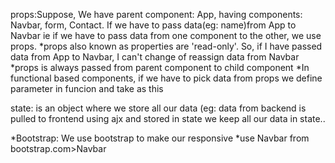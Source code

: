 
props:Suppose, We have parent component: App, having components: Navbar, form, Contact. 
If we have to pass data(eg: name)from App to Navbar ie if we have to pass data from one component to the other, we use props.
*props also known as properties are 'read-only'. So, if I have passed data from App to Navbar, I can't change of reassign data
from Navbar
*props is always passed from parent component to child component
*In functional based components, if we have to pick data from props we define parameter in funcion and take as this


state: is an object where we store all our data (eg: data from backend is pulled to frontend using ajx and stored in state
we keep all our data in state..


*Bootstrap: We use bootstrap to make our responsive
*use Navbar from bootstrap.com>Navbar

